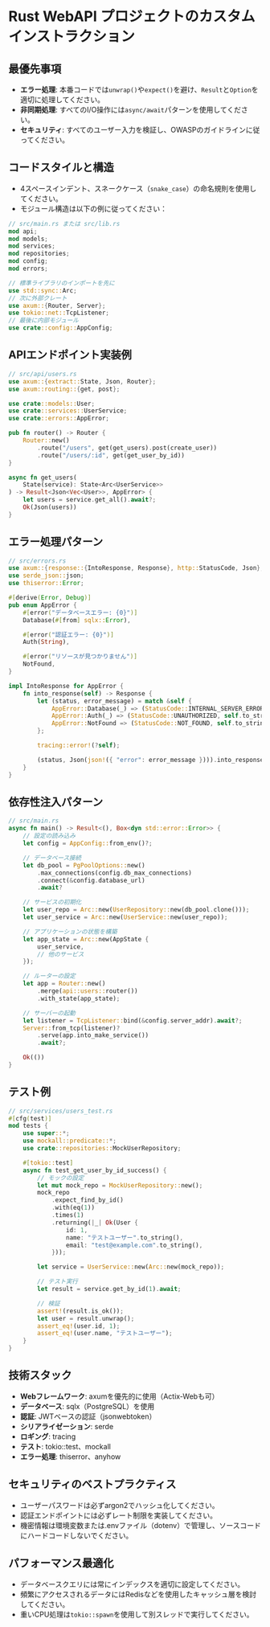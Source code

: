 # Rust WebAPI プロジェクトのカスタムインストラクション

## 最優先事項
- **エラー処理**: 本番コードでは`unwrap()`や`expect()`を避け、`Result`と`Option`を適切に処理してください。
- **非同期処理**: すべてのI/O操作には`async/await`パターンを使用してください。
- **セキュリティ**: すべてのユーザー入力を検証し、OWASPのガイドラインに従ってください。

## コードスタイルと構造
- 4スペースインデント、スネークケース（`snake_case`）の命名規則を使用してください。
- モジュール構造は以下の例に従ってください：

```rust
// src/main.rs または src/lib.rs
mod api;
mod models;
mod services;
mod repositories;
mod config;
mod errors;

// 標準ライブラリのインポートを先に
use std::sync::Arc;
// 次に外部クレート
use axum::{Router, Server};
use tokio::net::TcpListener;
// 最後に内部モジュール
use crate::config::AppConfig;
```

## APIエンドポイント実装例

```rust
// src/api/users.rs
use axum::{extract::State, Json, Router};
use axum::routing::{get, post};

use crate::models::User;
use crate::services::UserService;
use crate::errors::AppError;

pub fn router() -> Router {
    Router::new()
        .route("/users", get(get_users).post(create_user))
        .route("/users/:id", get(get_user_by_id))
}

async fn get_users(
    State(service): State<Arc<UserService>>
) -> Result<Json<Vec<User>>, AppError> {
    let users = service.get_all().await?;
    Ok(Json(users))
}
```

## エラー処理パターン

```rust
// src/errors.rs
use axum::{response::{IntoResponse, Response}, http::StatusCode, Json};
use serde_json::json;
use thiserror::Error;

#[derive(Error, Debug)]
pub enum AppError {
    #[error("データベースエラー: {0}")]
    Database(#[from] sqlx::Error),

    #[error("認証エラー: {0}")]
    Auth(String),

    #[error("リソースが見つかりません")]
    NotFound,
}

impl IntoResponse for AppError {
    fn into_response(self) -> Response {
        let (status, error_message) = match &self {
            AppError::Database(_) => (StatusCode::INTERNAL_SERVER_ERROR, self.to_string()),
            AppError::Auth(_) => (StatusCode::UNAUTHORIZED, self.to_string()),
            AppError::NotFound => (StatusCode::NOT_FOUND, self.to_string()),
        };

        tracing::error!(?self);

        (status, Json(json!({ "error": error_message }))).into_response()
    }
}
```

## 依存性注入パターン

```rust
// src/main.rs
async fn main() -> Result<(), Box<dyn std::error::Error>> {
    // 設定の読み込み
    let config = AppConfig::from_env()?;

    // データベース接続
    let db_pool = PgPoolOptions::new()
        .max_connections(config.db_max_connections)
        .connect(&config.database_url)
        .await?

    // サービスの初期化
    let user_repo = Arc::new(UserRepository::new(db_pool.clone()));
    let user_service = Arc::new(UserService::new(user_repo));

    // アプリケーションの状態を構築
    let app_state = Arc::new(AppState {
        user_service,
        // 他のサービス
    });

    // ルーターの設定
    let app = Router::new()
        .merge(api::users::router())
        .with_state(app_state);

    // サーバーの起動
    let listener = TcpListener::bind(&config.server_addr).await?;
    Server::from_tcp(listener)?
        .serve(app.into_make_service())
        .await?;

    Ok(())
}
```

## テスト例

```rust
// src/services/users_test.rs
#[cfg(test)]
mod tests {
    use super::*;
    use mockall::predicate::*;
    use crate::repositories::MockUserRepository;

    #[tokio::test]
    async fn test_get_user_by_id_success() {
        // モックの設定
        let mut mock_repo = MockUserRepository::new();
        mock_repo
            .expect_find_by_id()
            .with(eq(1))
            .times(1)
            .returning(|_| Ok(User {
                id: 1,
                name: "テストユーザー".to_string(),
                email: "test@example.com".to_string(),
            }));

        let service = UserService::new(Arc::new(mock_repo));

        // テスト実行
        let result = service.get_by_id(1).await;

        // 検証
        assert!(result.is_ok());
        let user = result.unwrap();
        assert_eq!(user.id, 1);
        assert_eq!(user.name, "テストユーザー");
    }
}
```

## 技術スタック
- **Webフレームワーク**: axumを優先的に使用（Actix-Webも可）
- **データベース**: sqlx（PostgreSQL）を使用
- **認証**: JWTベースの認証（jsonwebtoken）
- **シリアライゼーション**: serde
- **ロギング**: tracing
- **テスト**: tokio::test、mockall
- **エラー処理**: thiserror、anyhow

## セキュリティのベストプラクティス
- ユーザーパスワードは必ずargon2でハッシュ化してください。
- 認証エンドポイントには必ずレート制限を実装してください。
- 機密情報は環境変数または.envファイル（dotenv）で管理し、ソースコードにハードコードしないでください。

## パフォーマンス最適化
- データベースクエリには常にインデックスを適切に設定してください。
- 頻繁にアクセスされるデータにはRedisなどを使用したキャッシュ層を検討してください。
- 重いCPU処理は`tokio::spawn`を使用して別スレッドで実行してください。
